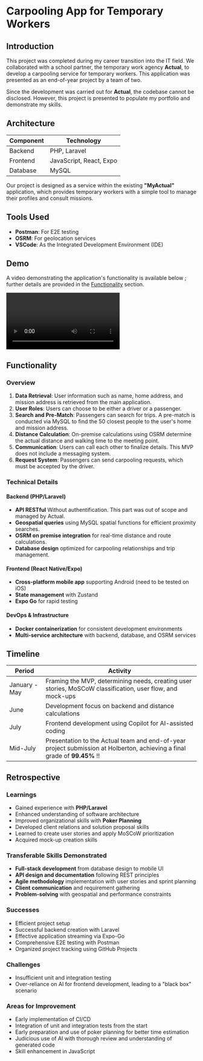 # Carpooling App for Temporary Workers

## Introduction

This project was completed during my career transition into the IT field. We collaborated with a school partner, the temporary work agency **Actual**, to develop a carpooling service for temporary workers. This application was presented as an end-of-year project by a team of two.

Since the development was carried out for **Actual**, the codebase cannot be disclosed. However, this project is presented to populate my portfolio and demonstrate my skills.

## Architecture

| Component | Technology |
|-----------|------------|
| Backend | PHP, Laravel |
| Frontend | JavaScript, React, Expo |
| Database | MySQL |

Our project is designed as a service within the existing **"MyActual"** application, which provides temporary workers with a simple tool to manage their profiles and consult missions.

## Tools Used

- **Postman**: For E2E testing
- **OSRM**: For geolocation services
- **VSCode**: As the Integrated Development Environment (IDE)



## Demo

A video demonstrating the application's functionality is available below ; further details are provided in the [Functionality](#functionality) section.


<video src="https://github.com/user-attachments/assets/e0b89a3e-a561-4973-be8d-06a295c1737d"></video>





## Functionality

### Overview

1. **Data Retrieval**: User information such as name, home address, and mission address is retrieved from the main application.
2. **User Roles**: Users can choose to be either a driver or a passenger.
3. **Search and Pre-Match**: Passengers can search for trips. A pre-match is conducted via MySQL to find the 50 closest people to the user's home and mission address.
4. **Distance Calculation**: On-premise calculations using OSRM determine the actual distance and walking time to the meeting point.
5. **Communication**: Users can call each other to finalize details. This MVP does not include a messaging system.
6. **Request System**: Passengers can send carpooling requests, which must be accepted by the driver.

### Technical Details

#### Backend (PHP/Laravel)
- **API RESTful** Without authentification. This part was out of scope and managed by Actual.
- **Geospatial queries** using MySQL spatial functions for efficient proximity searches.
- **OSRM on premise integration** for real-time distance and route calculations. 
- **Database design** optimized for carpooling relationships and trip management.

#### Frontend (React Native/Expo)
- **Cross-platform mobile app** supporting Android (need to be tested on iOS)
- **State management**  with Zustand
- **Expo Go** for rapid testing 

#### DevOps & Infrastructure
- **Docker containerization** for consistent development environments
- **Multi-service architecture** with backend, database, and OSRM services


## Timeline

| Period | Activity |
|--------|----------|
| January - May | Framing the MVP, determining needs, creating user stories, MoSCoW classification, user flow, and mock-ups |
| June | Development focus on backend and distance calculations |
| July | Frontend development using Copilot for AI-assisted coding |
| Mid-July | Presentation to the Actual team and end-of-year project submission at Holberton, achieving a final grade of **99.45%** !!|

## Retrospective

### Learnings

- Gained experience with **PHP/Laravel**
- Enhanced understanding of software architecture
- Improved organizational skills with **Poker Planning**
- Developed client relations and solution proposal skills
- Learned to create user stories and apply MoSCoW prioritization
- Acquired mock-up creation skills

### Transferable Skills Demonstrated

- **Full-stack development** from database design to mobile UI
- **API design and documentation** following REST principles
- **Agile methodology** implementation with user stories and sprint planning
- **Client communication** and requirement gathering
- **Problem-solving** with geospatial and performance constraints

### Successes

- Efficient project setup
- Successful backend creation with Laravel
- Effective application streaming via Expo-Go
- Comprehensive E2E testing with Postman
- Organized project tracking using GitHub Projects

### Challenges

- Insufficient unit and integration testing
- Over-reliance on AI for frontend development, leading to a "black box" scenario


### Areas for Improvement

- Early implementation of CI/CD
- Integration of unit and integration tests from the start
- Early preparation and use of poker planning for better time estimation
- Judicious use of AI with thorough review and understanding of generated code
- Skill enhancement in JavaScript

